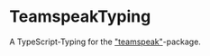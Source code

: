 # TeamspeakTyping

A TypeScript-Typing for the ["teamspeak"](https://www.npmjs.com/package/teamspeak)-package.
